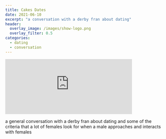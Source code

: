 ```yaml
---
title: Cakes Dates
date: 2021-06-10
excerpt: "a conversation with a derby fran about dating"
header:
  overlay_image: /images/show-logo.png
  overlay_filter: 0.5
categories:
  - dating
  - conversation
---
```

<iframe src="https://open.spotify.com/embed-podcast/episode/1tsyXQPcoqXZs88WOwTnvJ" width="80%" height="175" frameborder="0" allowtransparency="true" allow="encrypted-media"></iframe>

a general conversation with a derby fran about dating and some of the criteria that a lot of females look for when a male approaches and interacts with females
